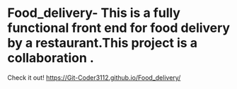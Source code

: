 # Food_delivery- This is a fully functional front end for  food delivery by a restaurant.This project is a collaboration .
Check it out!
 https://Git-Coder3112.github.io/Food_delivery/
